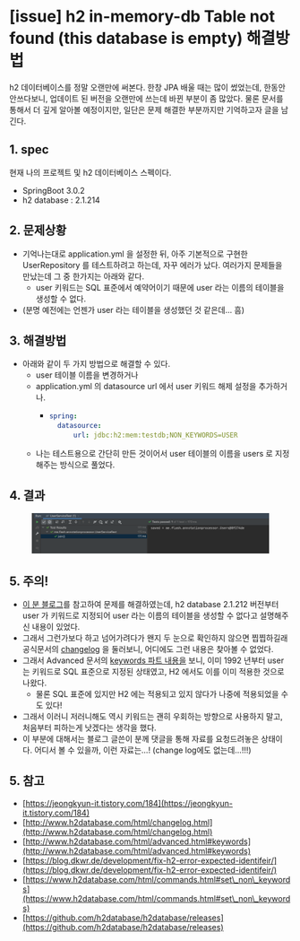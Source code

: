 # \[issue] h2 in-memory-db Table not found (this database is empty) 해결방법

h2 데이터베이스를 정말 오랜만에 써본다. 한창 JPA 배울 때는 많이 썼었는데, 한동안 안쓰다보니, 업데이트 된 버전을 오랜만에 쓰는데 바뀐 부분이 좀 많았다. 물론 문서를 통해서 더 깊게 알아볼 예정이지만, 일단은 문제 해결한 부분까지만 기억하고자 글을 남긴다.&#x20;

## 1. spec&#x20;

현재 나의 프로젝트 및 h2 데이터베이스 스펙이다.&#x20;

* SpringBoot 3.0.2&#x20;
* h2 database : 2.1.214&#x20;



## 2. 문제상황&#x20;

* 기억나는대로 application.yml 을 설정한 뒤, 아주 기본적으로 구현한 UserRepository 를 테스트하려고 하는데, 자꾸 에러가 났다. 여러가지 문제들을 만났는데 그 중 한가지는 아래와 같다.&#x20;
  * user 키워드는 SQL 표준에서 예약어이기 때문에 user 라는 이름의 테이블을 생성할 수 없다.&#x20;
* (분명 예전에는 언젠가 user 라는 테이블을 생성했던 것 같은데... 흠)

## 3. 해결방법&#x20;

* 아래와 같이 두 가지 방법으로 해결할 수 있다.&#x20;
  * user 테이블 이름을 변경하거나&#x20;
  * application.yml 의 datasource url 에서 user 키워드 해제 설정을 추가하거나.&#x20;
    * ```yaml
      spring:
        datasource:
            url: jdbc:h2:mem:testdb;NON_KEYWORDS=USER
      ```
  * 나는 테스트용으로 간단히 만든 것이어서 user 테이블의 이름을 users 로 지정해주는 방식으로 풀었다.&#x20;

## 4. 결과&#x20;

<figure><img src="../../.gitbook/assets/image (17).png" alt=""><figcaption></figcaption></figure>



## 5. 주의!&#x20;

* [이 분 블로그](https://jeongkyun-it.tistory.com/184)를 참고하여 문제를 해결하였는데, h2 database 2.1.212 버전부터 user 가 키워드로 지정되어 user 라는 이름의 테이블을 생성할 수 없다고 설명해주신 내용이 있었다.&#x20;
* 그래서 그런가보다 하고 넘어가려다가 왠지 두 눈으로 확인하지 않으면 찝찝하길래 공식문서의 [changelog](http://www.h2database.com/html/changelog.html) 을 둘러보니, 어디에도 그런 내용은 찾아볼 수 없었다.&#x20;
* 그래서 Advanced 문서의 [keywords 파트 내용을](http://www.h2database.com/html/advanced.html#keywords) 보니, 이미 1992 년부터 user 는 키워드로 SQL 표준으로 지정된 상태였고, H2 에서도 이를 이미 적용한 것으로 나왔다.&#x20;
  * 물론 SQL 표준에 있지만 H2 에는 적용되고 있지 않다가 나중에 적용되었을 수도 있다!&#x20;
* 그래서 이러니 저러니해도 역시 키워드는 괜히 우회하는 방향으로 사용하지 말고, 처음부터 피하는게 낫겠다는 생각을 했다.&#x20;
* 이 부분에 대해서는 블로그 글쓴이 분께 댓글을 통해 자료를 요청드려놓은 상태이다. 어디서 볼 수 있을까, 이런 자료는...! (change log에도 없는데...!!!) &#x20;



## 5. 참고&#x20;

* [https://jeongkyun-it.tistory.com/184](https://jeongkyun-it.tistory.com/184)
* [http://www.h2database.com/html/changelog.html](http://www.h2database.com/html/changelog.html)
* [http://www.h2database.com/html/advanced.html#keywords](http://www.h2database.com/html/advanced.html#keywords)
* [https://blog.dkwr.de/development/fix-h2-error-expected-identifeir/](https://blog.dkwr.de/development/fix-h2-error-expected-identifeir/)
* [https://www.h2database.com/html/commands.html#set\_non\_keywords](https://www.h2database.com/html/commands.html#set\_non\_keywords)
* [https://github.com/h2database/h2database/releases](https://github.com/h2database/h2database/releases)
